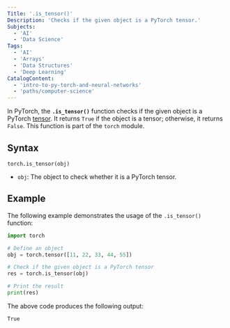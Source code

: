 ```yaml
---
Title: '.is_tensor()'
Description: 'Checks if the given object is a PyTorch tensor.'
Subjects:
  - 'AI'
  - 'Data Science'
Tags:
  - 'AI'
  - 'Arrays'
  - 'Data Structures'
  - 'Deep Learning'
CatalogContent:
  - 'intro-to-py-torch-and-neural-networks'
  - 'paths/computer-science'
---
```


In PyTorch, the **`.is_tensor()`** function checks if the given object is a PyTorch [tensor](https://www.codecademy.com/resources/docs/pytorch/tensors). It returns `True` if the object is a tensor; otherwise, it returns `False`. This function is part of the `torch` module.

## Syntax

```pseudo
torch.is_tensor(obj)
```

- `obj`: The object to check whether it is a PyTorch tensor.

## Example

The following example demonstrates the usage of the `.is_tensor()` function:

```py
import torch

# Define an object
obj = torch.tensor([11, 22, 33, 44, 55])

# Check if the given object is a PyTorch tensor
res = torch.is_tensor(obj)

# Print the result
print(res)
```

The above code produces the following output:

```shell
True
```
